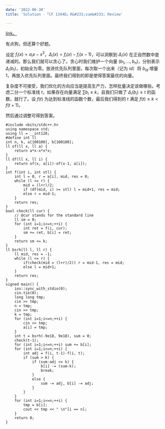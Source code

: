 ```yaml
---
date: '2022-06-30'
title: 'Solution -「CF 1344D」R&#233;sum&#233; Review'

---
```


[link。](http://codeforces.com/problemset/problem/1344/D)

有点狗，但还算个好题。

设定 $f_i(x)=a_ix-x^3$，$\Delta_i(x)=f_i(x)-f_i(x-1)$，可以洞察到 $\Delta_i(x)$ 在正自然数中是递减的。那么我们就可以贪心了。贪心时我们维护一个向量 $(b_1,\dots,b_n)$，分别表示 $\Delta_i(b_i)$，初始全为零。放进优先队列里面，每次取一个出来（记为 $\textit{id}$）将 $b_{\textit{id}}$ 增量 $1$，再放入优先队列里面。最终我们得到的即是使得答案最优的向量。

复杂度不可接受，我们优化的方向应当是提高生产力，怎样批量决定该做哪些。考虑二分一个标准线 $t$，如果存在向量满足 $\sum b_i\leqslant k$，且我们只做了 $\Delta_i(b_i)\geqslant t$ 的函数，就行了。设 $f(t)$ 为达到标准线的函数个数，最后我们得到的 $t$ 满足 $f(t)\leqslant k<f(t+1)$。

然后通过调整可得到答案。

```cpp[class="line-numbers"]
#include <bits/stdc++.h>
using namespace std;
using ll = __int128;
#define int ll
int n, k, a[100100], b[100100];
ll of(ll x, ll a) {
    return a*x-x*x*x;
}
ll df(ll x, ll i) {
    return of(x, a[i])-of(x-1, a[i]);
}
int f(int i, int stl) {
    int l = 0, r = a[i], mid, res = 0;
    while (l <= r) {
        mid = (l+r)/2;
        if (df(mid, i) >= stl) l = mid+1, res = mid;
        else r = mid-1;
    }
    return res;
}
bool check(ll cur) {
    // @cur stands for the standard line
    ll sm = 0;
    for (int i=1;i<=n;++i) {
        int ret = f(i, cur);
        sm += ret, b[i] = ret;
    }
    return sm <= k;
}
ll bsrh(ll l, ll r) {
    ll mid, res = -1;
    while (l <= r) {
        if(check(mid = (l+r)/2)) r = mid-1, res = mid;
        else l = mid+1;
    }
    return res;
}
signed main() {
    ios::sync_with_stdio(0);
    cin.tie(0);
    long long tmp;
    cin >> tmp;
    n = tmp;
    cin >> tmp;
    k = tmp;
    for (int i=1;i<=n;++i) {
        cin >> tmp;
        a[i] = tmp;
    }
    int t = bsrh(-9e18, 9e18), sum = 0;
    check(t-1);
    for (int i=1;i<=n;++i) sum += b[i];
    for (int i=1;i<=n;++i) {
        int adj = f(i, t-1)-f(i, t);
        if (sum > k) {
            if (sum-adj <= k) {
                b[i] -= (sum-k);
                break;
            }
            else {
                sum -= adj, b[i] -= adj;
            }
        }
    }
    for (int i=1;i<=n;++i) {
        tmp = b[i];
        cout << tmp << " \n"[i == n];
    }
    return 0;
}
```